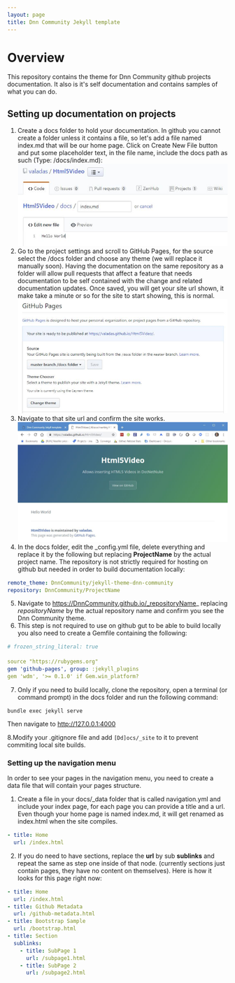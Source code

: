 ```yaml
---
layout: page
title: Dnn Community Jekyll template
---
```


# Overview
This repository contains the theme for Dnn Community github projects documentation. It also is it's self documentation and contains samples of what you can do.

## Setting up documentation on projects
1. Create a docs folder to hold your documentation. In github you cannot create a folder unless it contains a file, so let's add a file named index.md that will be our home page. Click on Create New File button and put some placeholder text, in the file name, include the docs path as such (Type: /docs/index.md):
![Create a docs folder](assets/images/Screenshots/Capture-create-docs-folder.jpg "Create a docs folder")
2. Go to the project settings and scroll to GitHub Pages, for the source select the /docs folder and choose any theme (we will replace it manually soon). Having the documentation on the same repository as a folder will allow pull requests that affect a feature that needs documentation to be self contained with the change and related documentation updates. Once saved, you will get your site url shown, it make take a minute or so for the site to start showing, this is normal.
![Set the github pages options](assets/images/Screenshots/Capture-gh-pages-settings.jpg "Set the github pages options")
3. Navigate to that site url and confirm the site works.
![Working site](assets/images/Screenshots/Capture-working-site.jpg "Working site")
4. In the docs folder, edit the _config.yml file, delete everything and replace it by the following but replacing **ProjectName** by the actual project name. The repository is not strictly required for hosting on github but needed in order to build documentation locally:
```yaml
remote_theme: DnnCommunity/jekyll-theme-dnn-community
repository: DnnCommunity/ProjectName
```
5. Navigate to https://DnnCommunity.github.io/_repositoryName_ replacing _repositoryName_ by the actual repository name and confirm you see the Dnn Community theme.
6. This step is not required to use on github gut to be able to build locally you also need to create a Gemfile containing the following:
```yaml
# frozen_string_literal: true

source "https://rubygems.org"
gem 'github-pages', group: :jekyll_plugins
gem 'wdm', '>= 0.1.0' if Gem.win_platform?
```
7. Only if you need to build locally, clone the repository, open a terminal (or command prompt) in the docs folder and run the following command:
```
bundle exec jekyll serve
```
Then navigate to http://127.0.0.1:4000

8.Modify your .gitignore file and add ```[Dd]ocs/_site``` to it to prevent commiting local site builds.

### Setting up the navigation menu
In order to see your pages in the navigation menu, you need to create a data file that will contain your pages structure.
1. Create a file in your docs/_data folder that is called navigation.yml and include your index page, for each page you can provide a title and a url. Even though your home page is named index.md, it will get renamed as index.html when the site compiles.
```yaml
- title: Home
  url: /index.html
```
2. If you do need to have sections, replace the **url** by sub **sublinks** and repeat the same as step one inside of that node. (currently sections just contain pages, they have no content on themselves). Here is how it looks for this page right now:

```yaml
- title: Home
  url: /index.html
- title: Github Metadata
  url: /github-metadata.html
- title: Bootstrap Sample
  url: /bootstrap.html
- title: Section
  sublinks:
    - title: SubPage 1
      url: /subpage1.html
    - title: SubPage 2
      url: /subpage2.html
```
